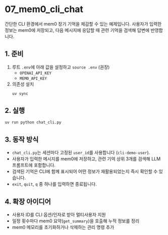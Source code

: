 # 07_mem0_cli_chat

간단한 CLI 환경에서 mem0 장기 기억을 체감할 수 있는 예제입니다. 사용자가 입력한 정보는 mem0에 저장되고, 다음 메시지에 응답할 때 관련 기억을 검색해 답변에 반영합니다.

## 1. 준비
1. 루트 `.env`에 아래 값을 설정하고 `source .env` (권장)
   - `OPENAI_API_KEY`
   - `MEM0_API_KEY`
2. 의존성 설치
   ```bash
   uv sync
   ```

## 2. 실행
```bash
uv run python chat_cli.py
```

## 3. 동작 방식
- `chat_cli.py`는 세션마다 고정된 `user_id`를 사용합니다 (`cli-demo-user`).
- 사용자가 입력한 메시지를 mem0에 저장하고, 관련 기억 상위 3개를 검색해 LLM 프롬프트에 포함합니다.
- 검색된 기억은 CLI에 함께 표시되어 어떤 정보가 재활용되었는지 즉시 확인할 수 있습니다.
- `exit`, `quit`, `q` 중 하나를 입력하면 종료됩니다.

## 4. 확장 아이디어
- 사용자 ID를 CLI 옵션/인자로 받아 멀티사용자 지원
- 일정 횟수마다 mem0 요약(`get_summary`)을 호출해 누적 정보를 정리
- mem0 메모리를 초기화하거나 삭제하는 관리 명령 추가
